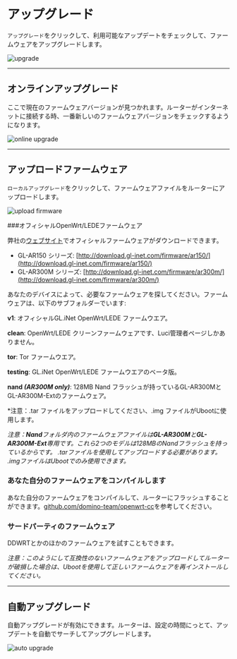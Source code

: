 # アップグレード

`アップグレード`をクリックして、利用可能なアップデートをチェックして、ファームウェアをアップグレードします。

![upgrade](https://static.gl-inet.com/docs/ja/3/セットアップ/nanoルーター/アップグレード/アップグレード.png)



---

## オンラインアップグレード

ここで現在のファームウェアバージョンが見つかれます。ルーターがインターネットに接続する時、一番新しいのファームウェアバージョンをチェックするようになります。

![online upgrade](https://static.gl-inet.com/docs/ja/3/セットアップ/nanoルーター/アップグレード/オンラインアップグレード.png)



---

## アップロードファームウェア

`ローカルアップグレード`をクリックして、ファームウェアファイルをルーターにアップロードします。

![upload firmware](https://static.gl-inet.com/docs/ja/3/セットアップ/nanoルーター/アップグレード/ローカルアップグレード.png)



###オフィシャルOpenWrt/LEDEファームウェア

弊社の[ウェブサイト](http://download.gl-inet.com/firmware/)でオフィシャルファームウェアがダウンロードできます。

- GL-AR150 シリーズ: [http://download.gl-inet.com/firmware/ar150/](http://download.gl-inet.com/firmware/ar150/)
- GL-AR300M シリーズ: [http://download.gl-inet.com/firmware/ar300m/](http://download.gl-inet.com/firmware/ar300m/)

あなたのデバイスによって、必要なファームウェアを探してください。ファームウェアは、以下のサブフォルダーでいます:

**v1**: オフィシャルGL.iNet OpenWrt/LEDE ファームウエア。

**clean**: OpenWrt/LEDE クリーンファームウェアです、Luci管理者ページしかありません。

**tor**: Tor ファームウエア。

**testing**: GL.iNet OpenWrt/LEDE ファームウエアのベータ版。

**nand *(AR300M only)***: 128MB Nand フラッシュが持っているGL-AR300MとGL-AR300M-Extのファームウェア。

*注意：.tar ファイルをアップロードしてください、.img ファイルがUbootに使用します。

*注意：**Nand**フォルダ内のファームウェアファイルは**GL-AR300M**と**GL-AR300M-Ext**専用です。これら2つのモデルは128MBのNandフラッシュを持っているからです。 .tarファイルを使用してアップロードする必要があります。 .imgファイルはUbootでのみ使用できます。*



### あなた自分のファームウェアをコンパイルします

あなた自分のファームウェアをコンパイルして、ルーターにフラッシュすることができます。[github.com/domino-team/openwrt-cc](https://github.com/domino-team/openwrt-cc)を参考してください。



### サードパーティのファームウェア

DDWRTとかのほかのファームウェアを試すこともできます。



*注意：このようにして互換性のないファームウェアをアップロードしてルーターが破損した場合は、Ubootを使用して正しいファームウェアを再インストールしてください。*



---

## 自動アップグレード

自動アップグレードが有効にできます。ルーターは、設定の時間にっとて、アップデートを自動でサーチしてアップグレードします。

![auto upgrade](https://static.gl-inet.com/docs/ja/3/セットアップ/nanoルーター/アップグレード/自動アップグレード.png)
